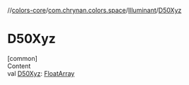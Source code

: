 //[colors-core](../../../index.md)/[com.chrynan.colors.space](../index.md)/[Illuminant](index.md)/[D50Xyz](-d50-xyz.md)



# D50Xyz  
[common]  
Content  
val [D50Xyz](-d50-xyz.md): [FloatArray](https://kotlinlang.org/api/latest/jvm/stdlib/kotlin/-float-array/index.html)  



